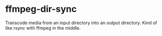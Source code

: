 # ffmpeg-dir-sync
Transcode media from an input directory into an output directory. Kind of like rsync with ffmpeg in the middle.
